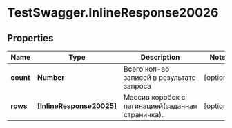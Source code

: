 # TestSwagger.InlineResponse20026

## Properties

Name | Type | Description | Notes
------------ | ------------- | ------------- | -------------
**count** | **Number** | Всего кол-во записей в результате запроса | [optional] 
**rows** | [**[InlineResponse20025]**](InlineResponse20025.md) | Массив коробок c пагинацией(заданная страничка). | [optional] 


